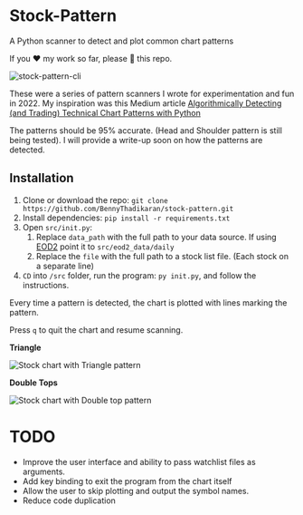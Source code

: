 # Stock-Pattern
A Python scanner to detect and plot common chart patterns

If you :heart: my work so far, please :star2: this repo.

![stock-pattern-cli](https://res.cloudinary.com/doyu4uovr/image/upload/s--z3JHzPt---/f_auto/v1701779360/stock-pattern/stock-pattern-cli_nkrdtx.png)

These were a series of pattern scanners I wrote for experimentation and fun in 2022. My inspiration was this Medium article [Algorithmically Detecting (and Trading) Technical Chart Patterns with Python](https://medium.com/automation-generation/algorithmically-detecting-and-trading-technical-chart-patterns-with-python-c577b3a396ed)

The patterns should be 95% accurate. (Head and Shoulder pattern is still being tested). I will provide a write-up soon on how the patterns are detected.

## Installation

1. Clone or download the repo: `git clone https://github.com/BennyThadikaran/stock-pattern.git`
2. Install dependencies: `pip install -r requirements.txt`
3. Open `src/init.py`:
     1. Replace `data_path` with the full path to your data source. If using [EOD2](https://github.com/BennyThadikaran/eod2) point it to `src/eod2_data/daily`
     2. Replace the `file` with the full path to a stock list file. (Each stock on a separate line)
4. `CD` into `/src` folder, run the program: `py init.py`, and follow the instructions.

Every time a pattern is detected, the chart is plotted with lines marking the pattern.

Press `q` to quit the chart and resume scanning.

**Triangle**

![Stock chart with Triangle pattern](https://res.cloudinary.com/doyu4uovr/image/upload/s--LNJdebaf--/f_auto/v1701779361/stock-pattern/stock-pattern-pennant_sjby8n.png)

**Double Tops**

![Stock chart with Double top pattern](https://res.cloudinary.com/doyu4uovr/image/upload/s--BK9BeUdJ--/f_auto/v1701779360/stock-pattern/stock-pattern-double-tops_od8lro.png)

# TODO
- Improve the user interface and ability to pass watchlist files as arguments.
- Add key binding to exit the program from the chart itself
- Allow the user to skip plotting and output the symbol names.
- Reduce code duplication


